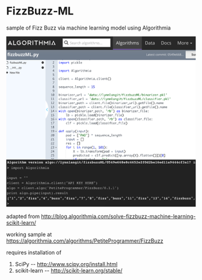 # FizzBuzz-ML
sample of Fizz Buzz via machine learning model using Algorithmia

![FizzBuzz on Algorithmia](https://github.com/lynnlangit/FizzBuzz-ML/blob/master/FizzBuzzML.png)

  adapted from http://blog.algorithmia.com/solve-fizzbuzz-machine-learning-scikit-learn/

  working sample at https://algorithmia.com/algorithms/PetiteProgrammer/FizzBuzz

requires installation of 
  1. SciPy -- http://www.scipy.org/install.html 
  2. scikit-learn -- http://scikit-learn.org/stable/
